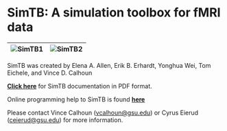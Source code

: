 # SimTB: A simulation toolbox for fMRI data
| ![SimTB1](https://trendscenter.org/trends/software/simtb/images/simtb.jpg) | ![SimTB2](https://trendscenter.org/trends/software/simtb/images/simtb_icon.jpg) |
| --: | :-- |
SimTB was created by Elena A. Allen, Erik B. Erhardt, Yonghua Wei, Tom Eichele, and Vince D. Calhoun

[**Click here**](https://github.com/trendscenter/simtb/blob/master/docs/2011_simtb_manual_v18.pdf) for SimTB documentation in PDF format.

Online programming help to SimTB is found [**here**](https://trendscenter.org/trends/software/simtb/docs/htmldoc/index.html)

Please contact Vince Calhoun (vcalhoun@gsu.edu) or Cyrus Eierud (ceierud@gsu.edu) for more information.
